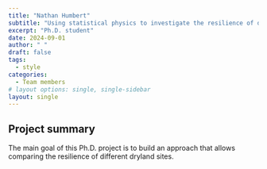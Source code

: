 ```yaml
---
title: "Nathan Humbert"
subtitle: "Using statistical physics to investigate the resilience of dryland ecosystems."
excerpt: "Ph.D. student"
date: 2024-09-01
author: " "
draft: false
tags:
  - style
categories:
  - Team members
# layout options: single, single-sidebar
layout: single
---
```



## Project summary

The main goal of this Ph.D. project is to build an approach that allows comparing the resilience of different dryland sites. 